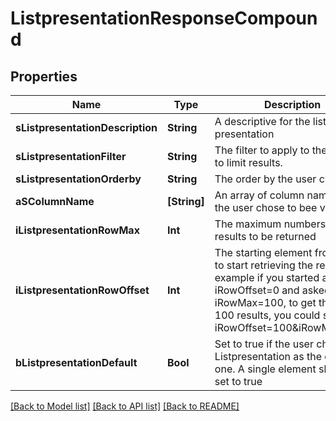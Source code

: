 # ListpresentationResponseCompound

## Properties
Name | Type | Description | Notes
------------ | ------------- | ------------- | -------------
**sListpresentationDescription** | **String** | A descriptive for the list presentation | 
**sListpresentationFilter** | **String** | The filter to apply to the request to limit results. | 
**sListpresentationOrderby** | **String** | The order by the user chose | 
**aSColumnName** | **[String]** | An array of column names that the user chose to bee visible | 
**iListpresentationRowMax** | **Int** | The maximum numbers of results to be returned | 
**iListpresentationRowOffset** | **Int** | The starting element from where to start retrieving the results. For example if you started at iRowOffset&#x3D;0 and asked for iRowMax&#x3D;100, to get the next 100 results, you could specify iRowOffset&#x3D;100&amp;iRowMax&#x3D;100, | 
**bListpresentationDefault** | **Bool** | Set to true if the user chose this Listpresentation as the default one. A single element should be set to true | 

[[Back to Model list]](../README.md#documentation-for-models) [[Back to API list]](../README.md#documentation-for-api-endpoints) [[Back to README]](../README.md)


